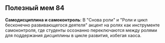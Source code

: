 ## Полезный мем 84

**Самодисциплина и самоконтроль**: В "Снова роли" и "Роли и цикл бесконечно развивающегося деятеля" акцент на ролях как инструменте самоконтроля, где студенты осознанно переключаются между ролями для поддержания дисциплины в цикле развития, избегая хаоса.